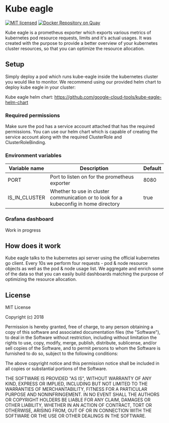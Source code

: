 # Kube eagle

<!-- prettier-ignore -->
[![MIT licensed](https://img.shields.io/badge/license-MIT-blue.svg)](https://raw.githubusercontent.com/google-cloud-tools/kube-eagle/master/LICENSE)
[![Docker Repository on Quay](https://quay.io/repository/google-cloud-tools/kube-eagle/status "Docker Repository on Quay")](https://quay.io/repository/google-cloud-tools/kube-eagle)

Kube eagle is a prometheus exporter which exports various metrics of kubernetes pod resource requests, limits and it's
actual usages. It was created with the purpose to provide a better overview of your kubernetes cluster resources, so that
you can optimize the resource allocation.

## Setup

Simply deploy a pod which runs kube-eagle inside the kubernetes cluster you would like to monitor. We recommend using our provided helm chart to deploy kube eagle in your cluster:

Kube eagle helm chart: https://github.com/google-cloud-tools/kube-eagle-helm-chart

### Required permissions

Make sure the pod has a service account attached that has the required permissions. You can use our helm chart which is capable of creating the service account along with the required ClusterRole and ClusterRoleBinding.

### Environment variables

| Variable name | Description                                                                           | Default |
| ------------- | ------------------------------------------------------------------------------------- | ------- |
| PORT          | Port to listen on for the prometheus exporter                                         | 8080    |
| IS_IN_CLUSTER | Whether to use in cluster communication or to look for a kubeconfig in home directory | true    |

### Grafana dashboard

Work in progress

## How does it work

Kube eagle talks to the kubernetes api server using the official kubernetes go client. Every 10s we perform four requests - pod
& node resource objects as well as the pod & node usage list. We aggregate and enrich some of the data so that you can easily
build dashboards matching the purpose of optimizing the resource allocation.

## License

MIT License

Copyright (c) 2018

Permission is hereby granted, free of charge, to any person obtaining a copy
of this software and associated documentation files (the "Software"), to deal
in the Software without restriction, including without limitation the rights
to use, copy, modify, merge, publish, distribute, sublicense, and/or sell
copies of the Software, and to permit persons to whom the Software is
furnished to do so, subject to the following conditions:

The above copyright notice and this permission notice shall be included in all
copies or substantial portions of the Software.

THE SOFTWARE IS PROVIDED "AS IS", WITHOUT WARRANTY OF ANY KIND, EXPRESS OR
IMPLIED, INCLUDING BUT NOT LIMITED TO THE WARRANTIES OF MERCHANTABILITY,
FITNESS FOR A PARTICULAR PURPOSE AND NONINFRINGEMENT. IN NO EVENT SHALL THE
AUTHORS OR COPYRIGHT HOLDERS BE LIABLE FOR ANY CLAIM, DAMAGES OR OTHER
LIABILITY, WHETHER IN AN ACTION OF CONTRACT, TORT OR OTHERWISE, ARISING FROM,
OUT OF OR IN CONNECTION WITH THE SOFTWARE OR THE USE OR OTHER DEALINGS IN THE
SOFTWARE.

